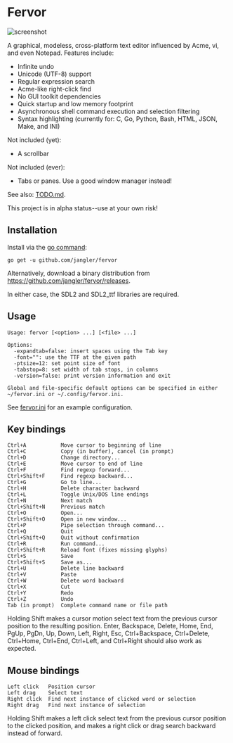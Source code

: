 Fervor
======

![screenshot](http://jangler.info/dl/fervor-screenshot.png 'screenshot')

A graphical, modeless, cross-platform text editor influenced by Acme, vi, and
even Notepad. Features include:

- Infinite undo
- Unicode (UTF-8) support
- Regular expression search
- Acme-like right-click find
- No GUI toolkit dependencies
- Quick startup and low memory footprint
- Asynchronous shell command execution and selection filtering
- Syntax highlighting (currently for: C, Go, Python, Bash, HTML, JSON, Make,
  and INI)

Not included (yet):

- A scrollbar

Not included (ever):

- Tabs or panes. Use a good window manager instead!

See also: [TODO.md](https://github.com/jangler/fervor/blob/master/TODO.md).

This project is in alpha status--use at your own risk!

Installation
------------
Install via the [go command](http://golang.org/cmd/go/):

	go get -u github.com/jangler/fervor

Alternatively, download a binary distribution from
<https://github.com/jangler/fervor/releases>.

In either case, the SDL2 and SDL2\_ttf libraries are required.

Usage
-----
	Usage: fervor [<option> ...] [<file> ...]

	Options:
	  -expandtab=false: insert spaces using the Tab key
	  -font="": use the TTF at the given path
	  -ptsize=12: set point size of font
	  -tabstop=8: set width of tab stops, in columns
	  -version=false: print version information and exit

	Global and file-specific default options can be specified in either
	~/fervor.ini or ~/.config/fervor.ini.

See [fervor.ini](https://github.com/jangler/fervor/blob/master/fervor.ini) for
an example configuration.

Key bindings
------------
	Ctrl+A           Move cursor to beginning of line
	Ctrl+C           Copy (in buffer), cancel (in prompt)
	Ctrl+D           Change directory...
	Ctrl+E           Move cursor to end of line
	Ctrl+F           Find regexp forward...
	Ctrl+Shift+F     Find regexp backward...
	Ctrl+G           Go to line...
	Ctrl+H           Delete character backward
	Ctrl+L           Toggle Unix/DOS line endings
	Ctrl+N           Next match
	Ctrl+Shift+N     Previous match
	Ctrl+O           Open...
	Ctrl+Shift+O     Open in new window...
	Ctrl+P           Pipe selection through command...
	Ctrl+Q           Quit
	Ctrl+Shift+Q     Quit without confirmation
	Ctrl+R           Run command...
	Ctrl+Shift+R     Reload font (fixes missing glyphs)
	Ctrl+S           Save
	Ctrl+Shift+S     Save as...
	Ctrl+U           Delete line backward
	Ctrl+V           Paste
	Ctrl+W           Delete word backward
	Ctrl+X           Cut
	Ctrl+Y           Redo
	Ctrl+Z           Undo
	Tab (in prompt)  Complete command name or file path

Holding Shift makes a cursor motion select text from the previous cursor
position to the resulting position. Enter, Backspace, Delete, Home, End, PgUp,
PgDn, Up, Down, Left, Right, Esc, Ctrl+Backspace, Ctrl+Delete, Ctrl+Home,
Ctrl+End, Ctrl+Left, and Ctrl+Right should also work as expected.

Mouse bindings
--------------
	Left click   Position cursor
	Left drag    Select text
	Right click  Find next instance of clicked word or selection
	Right drag   Find next instance of selection

Holding Shift makes a left click select text from the previous cursor position
to the clicked position, and makes a right click or drag search backward
instead of forward.
